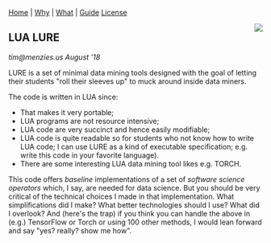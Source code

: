 [Home](https://lualure.github.io/info/INDEX) |
[Why](https://lualure.github.io/info/WHY) |
[What](https://lualure.github.io/info/WHAT) |
[Guide](https://lualure.github.io/info/GUIDE)
[License](https://lualure.github.io/info/LICENSE.html)

<img align=right src="https://avatars6.githubusercontent.com/u/30064709?v=4&s=200">

## LUA LURE

_tim@menzies.us_ 
_August '18_ 

LURE is a set of minimal data mining tools designed with the goal of letting their students "roll their sleeves up" to muck around inside data miners.

The code is written in LUA since:

- That makes it very portable;
- LUA programs are not resource intensive;
- LUA code are very succinct and hence easily modifiable;
- LUA code is quite readable so for students who not know how to write LUA code; I can use LURE as a kind of executable specification; e.g. write this code in your favorite language).
- There are some interesting LUA data mining tool likes e.g. TORCH.

This code offers _baseline_ implementations of a set of _software science operators_ which, I say, are needed for data science. But you should be very critical of the technical choices I made in that implementation. What simplifications did I make? What better technologies should I use? What did I overlook? And (here's the trap) if you think you can handle the above in (e.g.) TensorFlow or Torch or using 100 other methods, I would lean forward and say "yes? really? show me how".

